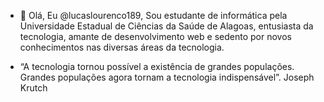 - 👋 Olá, Eu @lucaslourenco189, Sou estudante de informática pela Universidade Estadual de Ciências da Saúde de Alagoas, entusiasta da tecnologia, amante de desenvolvimento web e sedento por novos conhecimentos nas diversas áreas da tecnologia.

- “A tecnologia tornou possível a existência de grandes populações. Grandes populações agora tornam a tecnologia indispensável”.
Joseph Krutch

